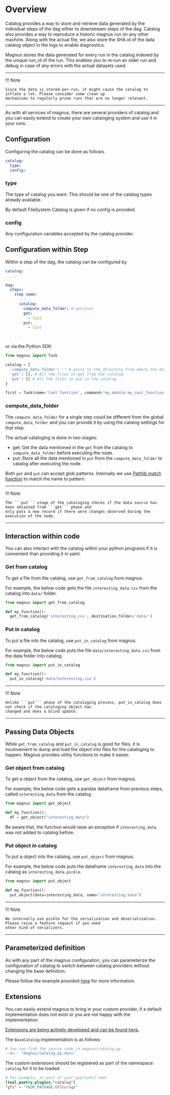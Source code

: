 # Overview

Catalog provides a way to store and retrieve data generated by the individual steps of the dag either to downstream
steps of the dag. Catalog also provides a way to reproduce a historic magnus run on any other machine. Along with
the actual file, we also store the SHA id of the data catalog object in the logs to enable diagnostics.

Magnus stores the data generated for every run in the catalog indexed by the unique run_id of the run. This enables
you to re-run an older run and debug in case of any errors with the actual datasets used.

---
!!! Note

    Since the data is stored per-run, it might cause the catalog to inflate a lot. Please consider some clean up
    mechanisms to regularly prune runs that are no longer relevant.
---

As with all services of magnus, there are several providers of catalog and you can easily extend to create your own
cataloging system and use it in your runs.

## Configuration

Configuring the catalog can be done as follows.

```yaml
catalog:
  type:
  config:
```

### type

The type of catalog you want. This should be one of the catalog types already available.

By default FileSystem Catalog is given if no config is provided.

### config

Any configuration variables accepted by the catalog provider.

## Configuration within Step

Within a step of the dag, the catalog can be configured by

```yaml
catalog:
  ...

dag:
  steps:
    step name:
      ...
      catalog:
        compute_data_folder: # optional
        get:
          - list
        put:
          - list

    ...
```

or via the Python SDK:

```python
from magnus import Task

catalog = {
  'compute_data_folder': '' # point to the directory from where the data should be extracted
  'get': [], # All the files to get from the catalog
  'put': [] # All the files to put in the catalog
}

first = Task(name='Cool function', command='my_module.my_cool_function', catalog=catalog)

```

### compute_data_folder

The ```compute_data_folder``` for a single step could be different from the global ```compute_data_folder```
and you can provide it by using the catalog settings for that step.

The actual cataloging is done in two stages:

- get: Get the data mentioned in the ```get``` from the catalog to ```compute_data_folder``` before executing the node.
- put: Store all the data mentioned in ```put``` from the ```compute_data_folder``` to catalog after executing the node.

Both ```get``` and ```put``` can accept glob patterns. Internally we use
[Pathlib match function](https://docs.python.org/3/library/pathlib.html#pathlib.PurePath.match)
to match the name to pattern.

---
!!! Note

    The ```put``` stage of the cataloging checks if the data source has been obtained from ```get``` phase and
    only puts a new record if there were changes observed during the execution of the node.
---

## Interaction within code

You can also interact with the catalog within your python programs if it is convenient than providing it in yaml.

<!-- --8<-- [start:how-do-i-pass-data] -->

### Get from catalog

To get a file from the catalog, use ```get_from_catalog``` from magnus.

For example, the below code gets the file ```interesting_data.csv``` from the catalog into ```data/``` folder.


```python
from magnus import get_from_catalog

def my_function():
  get_from_catalog('interesting.csv', destination_folder='data/')

```

### Put in catalog

To put a file into the catalog, use ```put_in_catalog``` from magnus.

For example, the below code puts the file ```data/interesting_data.csv``` from the data folder into catalog.


```python
from magnus import put_in_catalog

def my_function():
  put_in_catalog('data/interesting.csv')

```

---
!!! Note

    Unlike ```put``` phase of the cataloging process, put_in_catalog does not check if the cataloging object has
    changed and does a blind update.

---

<!-- --8<-- [end:how-do-i-pass-data] -->

## Passing Data Objects

<!-- --8<-- [start:how-do-i-pass-objects] -->

While ```get_from_catalog``` and ```put_in_catalog``` is good for files, it is inconvenient to dump and
load the object into files for the cataloging to happen. Magnus provides utility functions to make it easier.

### Get object from catalog

To get a object from the catalog, use ```get_object``` from magnus.

For example, the below code gets a pandas dataframe from previous steps, called ```interesting_data``` from the catalog.


```python
from magnus import get_object

def my_function():
  df = get_object("interesting_data")

```

Be aware that, the function would raise an exception if ```interesting_data``` was not added to catalog before.

### Put object in catalog

To put a object into the catalog, use ```put_object``` from magnus.

For example, the below code puts the dataframe ```interesting_data``` into the catalog as ```interesting_data.pickle```.


```python
from magnus import put_object

def my_function():
  put_object(data=interesting_data, name="interesting_data")

```

---
!!! Note

    We internally use pickle for the serialization and deserialization. Please raise a feature request if you need
    other kind of serializers.

---

<!-- --8<-- [end:how-do-i-pass-objects] -->

## Parameterized definition

As with any part of the magnus configuration, you can parameterize the configuration of catalog to switch between
catalog providers without changing the base definition.

Please follow the example provided [here](../dag/#parameterized_definition) for more information.


## Extensions

You can easily extend magnus to bring in your custom provider, if a default
implementation does not exist or you are not happy with the implementation.

[Extensions are being actively developed and can be found here.](https://github.com/AstraZeneca/magnus-extensions)

The ```BaseCatalog``` implementation is as follows:

```python
# You can find the source code in magnus/catalog.py
--8<-- "magnus/catalog.py:docs"

```


The custom extensions should be registered as part of the namespace: ```catalog``` for it to be
loaded.

```toml
# For example, as part of your pyproject.toml
[tool.poetry.plugins."catalog"]
"gfs" = "YOUR_PACKAGE:GFStorage"
```
